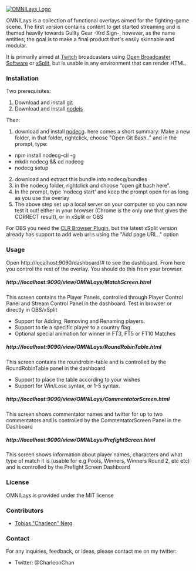[![OMNILays Logo](http://i.imgur.com/nh4z4QM.png)](http://www.twitch.com/sethcharleon)

OMNILays is a collection of functional overlays aimed for the fighting-game scene. The first version contains content
to get started streaming and is themed heavily towards Guilty Gear -Xrd Sign-, however, as the name entitles; the goal
is to make a final product that's easily skinnable and modular.

It is primarily aimed at [Twitch](http://twitch.tv) broadcasters using [Open Broadcaster Software](https://obsproject.com/) or 
[xSplit](https://www.xsplit.com/), but is usable in any environment that can render HTML.

### Installation
Two prerequisites:
1. Download and install [git](https://git-scm.com/)
2. Download and install [nodejs](https://nodejs.org/en/)

Then:
1. download and install [nodecg](http://nodecg.com/). here comes a short summary: 
Make a new folder, in that folder, rightclick, choose "Open Git Bash.." and in the prompt, type:
* npm install nodecg-cli -g 
* mkdir nodecg && cd nodecg 
* nodecg setup

2. download and extract this bundle into nodecg/bundles
3. in the nodecg folder, rightclick and choose “open git bash here”.
5. In the prompt, type ‘nodecg start’ and keep the prompt open for as long as you use the overlay
6. The above step set up a local server on your computer so you can now test it out! either in your browser (Chrome is the only one that gives the CORRECT result), or in xSplit or OBS

For OBS you need the [CLR Browser Plugin](https://obsproject.com/forum/resources/clr-browser-source-plugin.22/), but the latest xSplit version already has support to add web url:s using the "Add page URL.." option

### Usage
Open http://localhost:9090/dashboard/# to see the dashboard. From here you control the rest of the overlay. You should do this from your browser.
##### http://localhost:9090/view/OMNILays/MatchScreen.html 
This screen contains the Player Panels, controlled through Player Control Panel and Stream Control Panel in the dashboard. Test in browser or directly in OBS/xSplit
* Support for Adding, Removing and Renaming players.
* Support to tie a specific player to a country flag.
* Optional special animation for winner in FT3, FT5 or FT10 Matches
##### http://localhost:9090/view/OMNILays/RoundRobinTable.html
This screen contains the roundrobin-table and is controlled by the RoundRobinTable panel in the dashboard
* Support to place the table according to your wishes
* Support for Win/Lose syntax, or 1-5 syntax.
##### http://localhost:9090/view/OMNILays/CommentatorScreen.html
This screen shows commentator names and twitter for up to two commentators and is controlled by the CommentatorScreen Panel in the Dashboard
##### http://localhost:9090/view/OMNILays/PrefightScreen.html
This screen shows information about player names, characters and what type of match it is (usable for e.g Pools, Winners, Winners Round 2, etc etc) and is controlled by the Prefight Screen Dashboard

### License
OMNILays is provided under the MIT license

### Contributors
* [Tobias "Charleon" Nerg](http://twitch.tv/sethcharleon)

### Contact
For any inquiries, feedback, or ideas, please contact me on my twitter:
* Twitter: @CharleonChan
